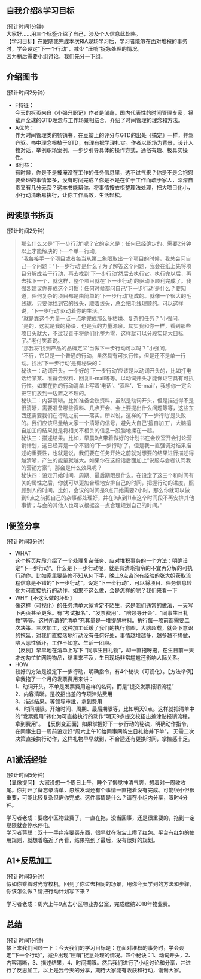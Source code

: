 ## 自我介绍&学习目标
(预计时间1分钟）  
大家好……用三个标签介绍了自己，涉及个人信息此处略。  
【学习目标】在跟随我完成本次RIA现场学习后，学习者能够在面对堆积的事务时，学会设定“下一个行动”，减少 “压哨”捉急处理的情况。  
因为稍后需要小组讨论，我们先分一下组。

## 介绍图书
(预计时间2分钟）  
- F特征：  
今天的拆页来自《小强升职记》作者是邹鑫，国内代表性的时间管理专家，将蜚声全球的GTD理念与工作场景相结合，介绍了时间管理的理念和方法。  
- A优势：  
作为时间管理类的畅销书，在豆瓣上的评分与GTD的出处《搞定》一样，并驾齐驱。书中理念根植于GTD，有理有据学理扎实。作者以职场为背景，设计人物对话，举例职场案例，一步步引导具体的操作方式，通俗有趣、极具实操性。  
- B利益：  
有时候，你是不是被淹没在工作的任务信息里，透不过气来？你是不是会抱怨要处理的事情繁多，没有时间完成？你是不是在忙于工作而疏于家人，深深自责又有几分无奈？这本书能帮你，将事情按衣柜整理法处理，把大项目化小，小行动清晰易执行，让你工作高效，生活轻松。  

## 阅读原书拆页
(预计时间2分钟)    
>  那么什么又是“下一步行动”呢？它的定义是：任何已经确定的、需要2分钟以上才能解决的下一个单一行动。  
“我每接手一个项目或者每当从第二象限取出一个项目的时候，我总会问自己一个问题：‘下一步行动’是什么？为了解答这个问题，我会在纸上先将项目分解成若干行动，再去找到‘下一步行动’然后去执行它。执行完以后，再去找下一个，就这样，整个项目就在‘下一步行动’的驱动下顺利完成了。我强烈建议你养成这个习惯：任何时候都问自己‘下一步行动’是什么？要知道，任何复杂的项目都是由简单的‘下一步行动’组成的。就像一个很大的毛线球，只要你找到它的线头，顺着线头，总会把毛线理顺的。可以这样说，‘下一步行动’驱动着你的生活。”  
“就是靠这个力量一点一点地完成那么多枯燥、复杂的任务？”小强问。  
“是的，这就是我的秘诀，也是我的力量源泉。其实我和你一样，看到那些项目头就大，不过我善于将他们化整为零，这样就可以分段实现大目标了。”老付笑着说。  
“那我将‘找到产品的品牌定义’当做下一步行动可以吗？”小强问。  
“不行，它只是一个普通的行动，虽然具有可执行性，但是还不是单一行动。找出‘下一步行动’是有秘诀的：  
秘诀一：动词开头。一个好的‘下一步行动’应该是以动词开头的，比如打电话给某某、准备会议料、回复E-mail等等。以动词开头才能保证它具有可执行性。如果在你的行动清单上写着‘电话’、‘资料’、‘E-mail'，我想你一定会把它们放到一边置之不理的。  
秘诀二：内容清晰。比如准备会议资料，虽然是动词开头，但是描述得不是很清晰，需要准备哪些资料、几点开会、会上要提出什么问题等等，这些东西还需要我们在行动之前一一落实。所以说，这样的‘下一步行动’是失败的。我们应该尽量给大家一个清晰的信号，避免大自己‘擅自加工’，大脑擅自加工的结果就是将相关不相关的信息一股脑地揉在一起。  
秘诀三：描述结果。比如，早晨9点带着做好的计划书在会议室开会讨论营销计划，这已经算是一个不错的‘下一步行动’了，但是我一直强调对结果描述的重要性，也就是说，我们要在任务开始之前就对想要的结果进行描述得越清晰，产生的能量就越大。如果你在这段话后面加上“说服与会者认同我的营销方案”，那会是什么效果呢？    
秘诀四：设定开始时间、周期、最后期限是什么。在设定了这三个和时间有关的属性之后，你就可以更加合理地安排自己的时间，把握行动的进度，照顾别人的时间。比如，会议的时间是9点开始需要2小时，那么你就可以做到9点之前把自己的杂事都处理好，并在9点到11点这个时间段不再安排其他事情；与会的其他人也可以根据这一点合理规划自己的时间。”  
  
## I便签分享	
(预计时间3分钟)  
- WHAT  
这个拆页片段介绍了一个处理复杂任务、应对堆积事务的一个方法：明确设定“下一步行动”。什么是下一步行动呢，就是有清晰指令的不宜再分解的可执行动作。比如家里要装修不知从何下手，晚上9点咨询有经验的张大姐获取流程信息是不错的“下一步行动”。设定“下一步行动”，可以将项目、任务信息转化为可直接执行的动作。如果不这么做，会是怎样的呢？我们来看一下
- WHY【不这么做的坏处】    
像这样（可视化）的任务清单大家肯定不陌生，这是我们通常的做法，一天写下两页甚至更多。有“考试报名”，“发票费用”、“陪领导开会”、“同事生日礼物”等等。这种所谓的“清单”充其量是一堆提醒材料。执行每一项前都需要二次决策、三次加工，这种加工延缓了我们的执行意图，大脑超载，就会下意识的拖延，对我们直接落地行动没有任何好处，事情越堆越多，越多越不想做，陷入恶性循环，工作不如意、生活一团麻。  
【反例】早早地在清单上写下 “同事生日礼物”，却一直拖呀拖，在生日前一天才匆匆忙忙网购物品，结果来不及，生日现场非常尴尬还影响人际关系。
- HOW  
较好的方法是设定下一步行动，明确指令，有4个秘诀（可视化）。【方法举例】拿我拖了一个月的发票费用来讲：  
1、动词开头。不单是发票费用这样的名词，而是“提交发票报销流程”  
2、内容清晰。是校招出差的专项津贴费用  
3、描述结果。等领导审批，拿到费用  
4、时间期限。开始时间、周期、最后期限等，比如明天9点。这样就把清单中的“发票费用”转化为可直接执行的动作“明天9点提交校招出差津贴报销流程，拿到费用”。    【反例变正面】如果掌握好下一步行动的秘诀，明确动作指令，在同事生日一周前设定好“周六上午10给同事网购生日礼物并下单”， 无需二次决策直接执行动作，这样礼物早早就到，不合适还有更换时间，掌控感十足。   
## A1激活经验  
(预计时间5分钟)  
【显像提问】
大家设想一个周日上午，睡个了懒觉神清气爽，想着对一周收收尾。你打开了备忘录清单，忽然发现还有个事情一直拖着没有完成。可能很小但很重要，可能比较复杂但需你完成。这件事情是什么？请在小组内分享，限时4分钟。    

学习者老成：要缴小区物业费了，一直在拖，没当回事，还是很重要的，拖到一定期限就会停水停电。  
学习者蒋聪：双十一手痒痒要买东西，很早就在淘宝上攒了红包。平台有红包的使用规则，就想着临近了再看，结果拖到了最后，没有很好的规划。  

## A1+反思加工  
(预计时间3分钟)    
假如你乘着时光穿梭机，回到了你过去相同的场景，用你今天学到的方法和步骤，你该怎么做？请把行动计划写下来？  

学习者老成：周六上午9点去小区物业办公室，完成缴纳2018年物业费。
## 总结	
(预计时间1分钟)  
接下来我们回顾一下：今天我们的学习目标是：在面对堆积的事务时，学会设定“下一个行动”，减少出现“压哨”捉急处理的情况。四个秘诀：1、动词开头，2、内容清晰，3、描述结果，4、时间期限。然后我们进行了小组讨论和分享，并进行了反思加工。以上是我今天的分享，期待大家能有收获和行动，谢谢大家。
